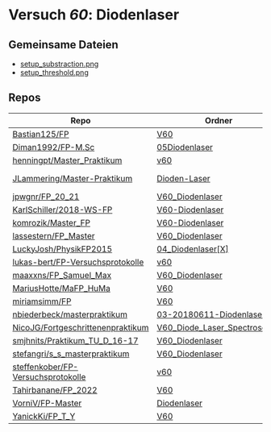 # Versuch *60*: Diodenlaser

## Gemeinsame Dateien
- [setup_substraction.png](https://raw.githubusercontent.com/smjhnits/Praktikum_TU_D_16-17/master/Fortgeschrittenenpraktikum/Protokolle/V60_Diodenlaser/Pics/setup_substraction.png)
- [setup_threshold.png](https://raw.githubusercontent.com/smjhnits/Praktikum_TU_D_16-17/master/Fortgeschrittenenpraktikum/Protokolle/V60_Diodenlaser/Pics/setup_threshold.png)

## Repos

|                                      Repo                                      |                                                               Ordner                                                                |                                                                                                                                                           PDFs                                                                                                                                                            |
|--------------------------------------------------------------------------------|-------------------------------------------------------------------------------------------------------------------------------------|---------------------------------------------------------------------------------------------------------------------------------------------------------------------------------------------------------------------------------------------------------------------------------------------------------------------------|
|[Bastian125/FP](../repo/Bastian125/FP)                                          |[V60](https://github.com/Bastian125/FP/tree/main/Protokolle/V60)                                                                     |[V60.pdf](https://docs.google.com/viewer?url=https://raw.githubusercontent.com/Bastian125/FP/main/PDFs/V60.pdf)                                                                                                                                                                                                            |
|[Diman1992/FP-M.Sc](../repo/Diman1992/FP-M.Sc)                                  |[05Diodenlaser](https://github.com/Diman1992/FP-M.Sc/tree/master/05Diodenlaser)                                                      |–                                                                                                                                                                                                                                                                                                                          |
|[henningpt/Master_Praktikum](../repo/henningpt/Master_Praktikum)                |[v60](https://github.com/henningpt/Master_Praktikum/tree/master/v60)                                                                 |[main.pdf](https://docs.google.com/viewer?url=https://raw.githubusercontent.com/NicoWeio/awesome-ap-pdfs/main/henningpt%E2%88%95Master_Praktikum/60/main.pdf) \*                                                                                                                                                           |
|[JLammering/Master-Praktikum](../repo/JLammering/Master-Praktikum)              |[Dioden-Laser](https://github.com/JLammering/Master-Praktikum/tree/master/Dioden-Laser)                                              |[Altprotokoll.pdf](https://docs.google.com/viewer?url=https://raw.githubusercontent.com/JLammering/Master-Praktikum/master/Dioden-Laser/Altprotokoll.pdf)<br/>[V60_kommentare.pdf](https://docs.google.com/viewer?url=https://raw.githubusercontent.com/JLammering/Master-Praktikum/master/Dioden-Laser/V60_kommentare.pdf)|
|[jpwgnr/FP_20_21](../repo/jpwgnr/FP_20_21)                                      |[V60_Diodenlaser](https://github.com/jpwgnr/FP_20_21/tree/master/V60_Diodenlaser)                                                    |–                                                                                                                                                                                                                                                                                                                          |
|[KarlSchiller/2018-WS-FP](../repo/KarlSchiller/2018-WS-FP)                      |[V60-Diodenlaser](https://github.com/KarlSchiller/2018-WS-FP/tree/master/V60-Diodenlaser)                                            |–                                                                                                                                                                                                                                                                                                                          |
|[komrozik/Master_FP](../repo/komrozik/Master_FP)                                |[V60-Diodenlaser](https://github.com/komrozik/Master_FP/tree/main/V60-Diodenlaser)                                                   |–                                                                                                                                                                                                                                                                                                                          |
|[lassestern/FP_Master](../repo/lassestern/FP_Master)                            |[V60_Diodenlaser](https://github.com/lassestern/FP_Master/tree/main/V60_Diodenlaser)                                                 |–                                                                                                                                                                                                                                                                                                                          |
|[LuckyJosh/PhysikFP2015](../repo/LuckyJosh/PhysikFP2015)                        |[04_Diodenlaser[X]](https://github.com/LuckyJosh/PhysikFP2015/tree/master/04_Diodenlaser%5BX%5D)                                     |–                                                                                                                                                                                                                                                                                                                          |
|[lukas-bert/FP-Versuchsprotokolle](../repo/lukas-bert/FP-Versuchsprotokolle)    |[v60](https://github.com/lukas-bert/FP-Versuchsprotokolle/tree/main/v60)                                                             |[v60.pdf](https://docs.google.com/viewer?url=https://raw.githubusercontent.com/lukas-bert/FP-Versuchsprotokolle/main/v60/v60.pdf)                                                                                                                                                                                          |
|[maaxxns/FP_Samuel_Max](../repo/maaxxns/FP_Samuel_Max)                          |[V60_Diodenlaser](https://github.com/maaxxns/FP_Samuel_Max/tree/main/V60_Diodenlaser)                                                |–                                                                                                                                                                                                                                                                                                                          |
|[MariusHotte/MaFP_HuMa](../repo/MariusHotte/MaFP_HuMa)                          |[V60](https://github.com/MariusHotte/MaFP_HuMa/tree/master/V60)                                                                      |[V60_Skript.pdf](https://docs.google.com/viewer?url=https://raw.githubusercontent.com/MariusHotte/MaFP_HuMa/master/V60/V60_Skript.pdf)                                                                                                                                                                                     |
|[miriamsimm/FP](../repo/miriamsimm/FP)                                          |[V60](https://github.com/miriamsimm/FP/tree/main/V60)                                                                                |–                                                                                                                                                                                                                                                                                                                          |
|[nbiederbeck/masterpraktikum](../repo/nbiederbeck/masterpraktikum)              |[03-20180611-Diodenlaser](https://github.com/nbiederbeck/masterpraktikum/tree/master/03-20180611-Diodenlaser)                        |–                                                                                                                                                                                                                                                                                                                          |
|[NicoJG/Fortgeschrittenenpraktikum](../repo/NicoJG/Fortgeschrittenenpraktikum)  |[V60_Diode_Laser_Spectroscopy](https://github.com/NicoJG/Fortgeschrittenenpraktikum/tree/master/V60_Diode_Laser_Spectroscopy)        |[V60_Abgabe.pdf](https://docs.google.com/viewer?url=https://raw.githubusercontent.com/NicoJG/Fortgeschrittenenpraktikum/master/V60_Diode_Laser_Spectroscopy/V60_Abgabe.pdf)                                                                                                                                                |
|[smjhnits/Praktikum_TU_D_16-17](../repo/smjhnits/Praktikum_TU_D_16-17)          |[V60_Diodenlaser](https://github.com/smjhnits/Praktikum_TU_D_16-17/tree/master/Fortgeschrittenenpraktikum/Protokolle/V60_Diodenlaser)|[V60_main.pdf](https://docs.google.com/viewer?url=https://raw.githubusercontent.com/NicoWeio/awesome-ap-pdfs/main/smjhnits%E2%88%95Praktikum_TU_D_16-17/60/V60_main.pdf) \*                                                                                                                                                |
|[stefangri/s_s_masterpraktikum](../repo/stefangri/s_s_masterpraktikum)          |[V60_Diodenlaser](https://github.com/stefangri/s_s_masterpraktikum/tree/master/V60_Diodenlaser)                                      |–                                                                                                                                                                                                                                                                                                                          |
|[steffenkober/FP-Versuchsprotokolle](../repo/steffenkober/FP-Versuchsprotokolle)|[v60](https://github.com/steffenkober/FP-Versuchsprotokolle/tree/main/v60)                                                           |[main.pdf](https://docs.google.com/viewer?url=https://raw.githubusercontent.com/NicoWeio/awesome-ap-pdfs/main/steffenkober%E2%88%95FP-Versuchsprotokolle/60/main.pdf) \*                                                                                                                                                   |
|[Tahirbanane/FP_2022](../repo/Tahirbanane/FP_2022)                              |[V60](https://github.com/Tahirbanane/FP_2022/tree/master/V60)                                                                        |[main.pdf](https://docs.google.com/viewer?url=https://raw.githubusercontent.com/NicoWeio/awesome-ap-pdfs/main/Tahirbanane%E2%88%95FP_2022/60/main.pdf) \*                                                                                                                                                                  |
|[VorniV/FP-Master](../repo/VorniV/FP-Master)                                    |[Diodenlaser](https://github.com/VorniV/FP-Master/tree/master/Diodenlaser)                                                           |[main.pdf](https://docs.google.com/viewer?url=https://raw.githubusercontent.com/VorniV/FP-Master/master/Diodenlaser/main.pdf)                                                                                                                                                                                              |
|[YanickKi/FP_T_Y](../repo/YanickKi/FP_T_Y)                                      |[V60](https://github.com/YanickKi/FP_T_Y/tree/main/V60)                                                                              |–                                                                                                                                                                                                                                                                                                                          |
